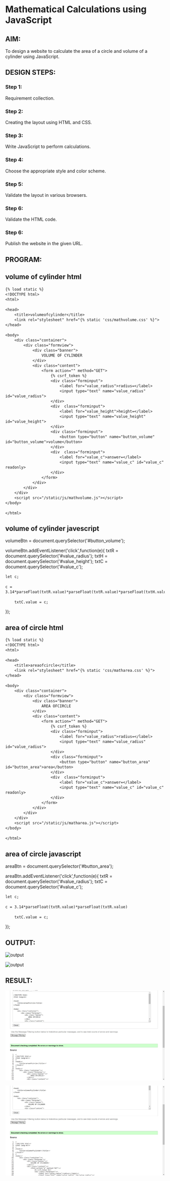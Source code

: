# Mathematical Calculations using JavaScript
## AIM:
To design a website to calculate the area of a circle and volume of a cylinder using JavaScript.

## DESIGN STEPS:
### Step 1: 
Requirement collection.
### Step 2:
Creating the layout using HTML and CSS.
### Step 3:
Write JavaScript to perform calculations.
### Step 4:
Choose the appropriate style and color scheme.
### Step 5:
Validate the layout in various browsers.
### Step 6:
Validate the HTML code.
### Step 6:
Publish the website in the given URL.


## PROGRAM:
## volume of cylinder html 
```
{% load static %}
<!DOCTYPE html>
<html>

<head>
    <title>volumeofcylinder</title>
    <link rel="stylesheet" href="{% static 'css/mathvolume.css' %}">
</head>

<body>
    <div class="container">
        <div class="formview">
            <div class="banner">
                VOLUME OF CYLINDER
            </div>
            <div class="content">
                <form action="" method="GET">
                    {% csrf_token %}
                    <div class="forminput">
                        <label for="value_radius">radius=</label>
                        <input type="text" name="value_radius" id="value_radius">
                    </div>
                    <div  class="forminput">
                        <label for="value_height">height=</label>
                        <input type="text" name="value_height" id="value_height">
                    </div>                    
                    <div class="forminput">
                        <button type="button" name="button_volume" id="button_volume">volume</button>
                    </div>
                    <div  class="forminput">
                        <label for="value_c">answer=</label>
                        <input type="text" name="value_c" id="value_c" readonly>
                    </div> 
                </form>
            </div>
        </div>
    </div>
    <script src="/static/js/mathvolume.js"></script>
</body>

</html>
```
## volume of cylinder javescript

volumeBtn = document.querySelector('#button_volume');

volumeBtn.addEventListener('click',function(e){
    txtR = document.querySelector('#value_radius');
    txtH = document.querySelector('#value_height');
    txtC = document.querySelector('#value_c');

    let c;

    c = 3.14*parseFloat(txtR.value)*parseFloat(txtR.value)*parseFloat(txtH.value);

        txtC.value = c;
});


## area of circle html
```
{% load static %}
<!DOCTYPE html>
<html>

<head>
    <title>areaofcircle</title>
    <link rel="stylesheet" href="{% static 'css/matharea.css' %}">
</head>

<body>
    <div class="container">
        <div class="formview">
            <div class="banner">
                AREA OFCIRCLE
            </div>
            <div class="content">
                <form action="" method="GET">
                    {% csrf_token %}
                    <div class="forminput">
                        <label for="value_radius">radius=</label>
                        <input type="text" name="value_radius" id="value_radius">
                    </div>                  
                    <div class="forminput">
                        <button type="button" name="button_area" id="button_area">area</button>
                    </div>
                    <div  class="forminput">
                        <label for="value_c">answer=</label>
                        <input type="text" name="value_c" id="value_c" readonly>
                    </div> 
                </form>
            </div>
        </div>
    </div>
    <script src="/static/js/matharea.js"></script>
</body>

</html>
```
## area of circle javascript

areaBtn = document.querySelector('#button_area');

areaBtn.addEventListener('click',function(e){
    txtR = document.querySelector('#value_radius');
    txtC = document.querySelector('#value_c');

    let c;

    c = 3.14*parseFloat(txtR.value)*parseFloat(txtR.value)

        txtC.value = c;
});

## OUTPUT:
![output](./static/img/page6.jpg)

![output](./static/img/page7.jpg)

## RESULT:
![output](./static/img/report8.jpg)

![output](./static/img/report9.jpg)

